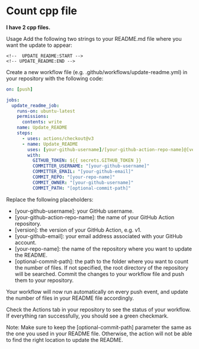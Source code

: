 # Count cpp file
<!--  UPDATE_README:START -->
**I have 2 cpp files.**
<!-- UPDATE_README:END -->
Usage
Add the following two strings to your README.md file where you want the update to appear:

```
<!--  UPDATE_README:START -->
<!-- UPDATE_README:END -->
```

Create a new workflow file (e.g. .github/workflows/update-readme.yml) in your repository with the following code:


```yaml
on: [push]

jobs:
  update_readme_job:
    runs-on: ubuntu-latest
    permissions:
      contents: write
    name: Update_README
    steps:
      - uses: actions/checkout@v3
      - name: Update_README
        uses: [your-github-username]/[your-github-action-repo-name]@[version]
        with:
          GITHUB_TOKEN: ${{ secrets.GITHUB_TOKEN }}
          COMMITTER_USERNAME: "[your-github-username]"
          COMMITTER_EMAIL: "[your-github-email]"
          COMMIT_REPO: "[your-repo-name]"
          COMMIT_OWNER: "[your-github-username]"
          COMMIT_PATH: "[optional-commit-path]"
 ```
Replace the following placeholders:

- [your-github-username]: your GitHub username.
- [your-github-action-repo-name]: the name of your GitHub Action repository.
- [version]: the version of your GitHub Action, e.g. v1.
- [your-github-email]: your email address associated with your GitHub account.
- [your-repo-name]: the name of the repository where you want to update the README.
- [optional-commit-path]: the path to the folder where you want to count the number of files. If not specified, the root directory of the repository will be searched.
Commit the changes to your workflow file and push them to your repository.

Your workflow will now run automatically on every push event, and update the number of files in your README file accordingly.

Check the Actions tab in your repository to see the status of your workflow. If everything ran successfully, you should see a green checkmark.

Note: Make sure to keep the [optional-commit-path] parameter the same as the one you used in your README file. Otherwise, the action will not be able to find the right location to update the README.
